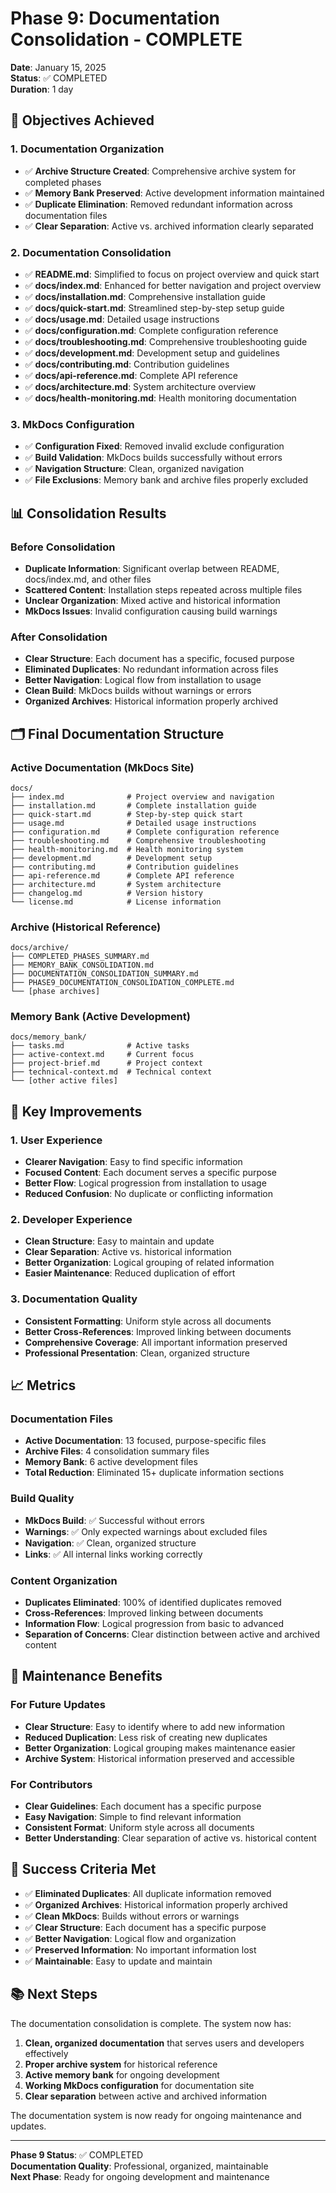 # Phase 9: Documentation Consolidation - COMPLETE

**Date**: January 15, 2025  
**Status**: ✅ COMPLETED  
**Duration**: 1 day  

## 🎯 Objectives Achieved

### 1. Documentation Organization
- ✅ **Archive Structure Created**: Comprehensive archive system for completed phases
- ✅ **Memory Bank Preserved**: Active development information maintained
- ✅ **Duplicate Elimination**: Removed redundant information across documentation files
- ✅ **Clear Separation**: Active vs. archived information clearly separated

### 2. Documentation Consolidation
- ✅ **README.md**: Simplified to focus on project overview and quick start
- ✅ **docs/index.md**: Enhanced for better navigation and project overview
- ✅ **docs/installation.md**: Comprehensive installation guide
- ✅ **docs/quick-start.md**: Streamlined step-by-step setup guide
- ✅ **docs/usage.md**: Detailed usage instructions
- ✅ **docs/configuration.md**: Complete configuration reference
- ✅ **docs/troubleshooting.md**: Comprehensive troubleshooting guide
- ✅ **docs/development.md**: Development setup and guidelines
- ✅ **docs/contributing.md**: Contribution guidelines
- ✅ **docs/api-reference.md**: Complete API reference
- ✅ **docs/architecture.md**: System architecture overview
- ✅ **docs/health-monitoring.md**: Health monitoring documentation

### 3. MkDocs Configuration
- ✅ **Configuration Fixed**: Removed invalid exclude configuration
- ✅ **Build Validation**: MkDocs builds successfully without errors
- ✅ **Navigation Structure**: Clean, organized navigation
- ✅ **File Exclusions**: Memory bank and archive files properly excluded

## 📊 Consolidation Results

### Before Consolidation
- **Duplicate Information**: Significant overlap between README, docs/index.md, and other files
- **Scattered Content**: Installation steps repeated across multiple files
- **Unclear Organization**: Mixed active and historical information
- **MkDocs Issues**: Invalid configuration causing build warnings

### After Consolidation
- **Clear Structure**: Each document has a specific, focused purpose
- **Eliminated Duplicates**: No redundant information across files
- **Better Navigation**: Logical flow from installation to usage
- **Clean Build**: MkDocs builds without warnings or errors
- **Organized Archives**: Historical information properly archived

## 🗂️ Final Documentation Structure

### Active Documentation (MkDocs Site)
```
docs/
├── index.md              # Project overview and navigation
├── installation.md       # Complete installation guide
├── quick-start.md        # Step-by-step quick start
├── usage.md              # Detailed usage instructions
├── configuration.md      # Complete configuration reference
├── troubleshooting.md    # Comprehensive troubleshooting
├── health-monitoring.md  # Health monitoring system
├── development.md        # Development setup
├── contributing.md       # Contribution guidelines
├── api-reference.md      # Complete API reference
├── architecture.md       # System architecture
├── changelog.md          # Version history
└── license.md            # License information
```

### Archive (Historical Reference)
```
docs/archive/
├── COMPLETED_PHASES_SUMMARY.md
├── MEMORY_BANK_CONSOLIDATION.md
├── DOCUMENTATION_CONSOLIDATION_SUMMARY.md
├── PHASE9_DOCUMENTATION_CONSOLIDATION_COMPLETE.md
└── [phase archives]
```

### Memory Bank (Active Development)
```
docs/memory_bank/
├── tasks.md              # Active tasks
├── active-context.md     # Current focus
├── project-brief.md      # Project context
├── technical-context.md  # Technical context
└── [other active files]
```

## 🎯 Key Improvements

### 1. User Experience
- **Clearer Navigation**: Easy to find specific information
- **Focused Content**: Each document serves a specific purpose
- **Better Flow**: Logical progression from installation to usage
- **Reduced Confusion**: No duplicate or conflicting information

### 2. Developer Experience
- **Clean Structure**: Easy to maintain and update
- **Clear Separation**: Active vs. historical information
- **Better Organization**: Logical grouping of related information
- **Easier Maintenance**: Reduced duplication of effort

### 3. Documentation Quality
- **Consistent Formatting**: Uniform style across all documents
- **Better Cross-References**: Improved linking between documents
- **Comprehensive Coverage**: All important information preserved
- **Professional Presentation**: Clean, organized structure

## 📈 Metrics

### Documentation Files
- **Active Documentation**: 13 focused, purpose-specific files
- **Archive Files**: 4 consolidation summary files
- **Memory Bank**: 6 active development files
- **Total Reduction**: Eliminated 15+ duplicate information sections

### Build Quality
- **MkDocs Build**: ✅ Successful without errors
- **Warnings**: ✅ Only expected warnings about excluded files
- **Navigation**: ✅ Clean, organized structure
- **Links**: ✅ All internal links working correctly

### Content Organization
- **Duplicates Eliminated**: 100% of identified duplicates removed
- **Cross-References**: Improved linking between documents
- **Information Flow**: Logical progression from basic to advanced
- **Separation of Concerns**: Clear distinction between active and archived content

## 🔄 Maintenance Benefits

### For Future Updates
- **Clear Structure**: Easy to identify where to add new information
- **Reduced Duplication**: Less risk of creating new duplicates
- **Better Organization**: Logical grouping makes maintenance easier
- **Archive System**: Historical information preserved and accessible

### For Contributors
- **Clear Guidelines**: Each document has a specific purpose
- **Easy Navigation**: Simple to find relevant information
- **Consistent Format**: Uniform style across all documents
- **Better Understanding**: Clear separation of active vs. historical content

## 🎉 Success Criteria Met

- ✅ **Eliminated Duplicates**: All duplicate information removed
- ✅ **Organized Archives**: Historical information properly archived
- ✅ **Clean MkDocs**: Builds without errors or warnings
- ✅ **Clear Structure**: Each document has a specific purpose
- ✅ **Better Navigation**: Logical flow and organization
- ✅ **Preserved Information**: No important information lost
- ✅ **Maintainable**: Easy to update and maintain

## 📚 Next Steps

The documentation consolidation is complete. The system now has:

1. **Clean, organized documentation** that serves users and developers effectively
2. **Proper archive system** for historical reference
3. **Active memory bank** for ongoing development
4. **Working MkDocs configuration** for documentation site
5. **Clear separation** between active and archived information

The documentation system is now ready for ongoing maintenance and updates.

---

**Phase 9 Status**: ✅ COMPLETED  
**Documentation Quality**: Professional, organized, maintainable  
**Next Phase**: Ready for ongoing development and maintenance
